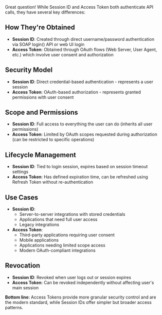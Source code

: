 Great question! While Session ID and Access Token both authenticate API calls, they have several key differences:

## **How They're Obtained**
- **Session ID**: Created through direct username/password authentication via SOAP login() API or web UI login
- **Access Token**: Obtained through OAuth flows (Web Server, User Agent, etc.) which involve user consent and authorization

## **Security Model**
- **Session ID**: Direct credential-based authentication - represents a user session
- **Access Token**: OAuth-based authorization - represents granted permissions with user consent

## **Scope and Permissions**
- **Session ID**: Full access to everything the user can do (inherits all user permissions)
- **Access Token**: Limited by OAuth scopes requested during authorization (can be restricted to specific operations)

## **Lifecycle Management**
- **Session ID**: Tied to login session, expires based on session timeout settings
- **Access Token**: Has defined expiration time, can be refreshed using Refresh Token without re-authentication

## **Use Cases**
- **Session ID**: 
  - Server-to-server integrations with stored credentials
  - Applications that need full user access
  - Legacy integrations
- **Access Token**:
  - Third-party applications requiring user consent
  - Mobile applications
  - Applications needing limited scope access
  - Modern OAuth-compliant integrations

## **Revocation**
- **Session ID**: Revoked when user logs out or session expires
- **Access Token**: Can be revoked independently without affecting user's main session

**Bottom line**: Access Tokens provide more granular security control and are the modern standard, while Session IDs offer simpler but broader access patterns.
